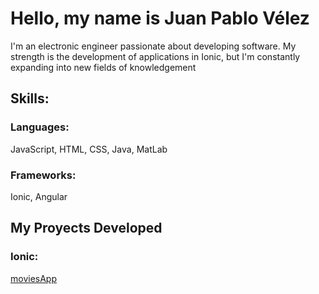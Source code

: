 # Hello, my name is Juan Pablo Vélez

I'm an electronic engineer passionate about developing software. My strength is the development of applications in Ionic, but I'm constantly expanding into new fields of knowledgement

## Skills:

### Languages:
JavaScript,
HTML,
CSS,
Java,
MatLab

### Frameworks:
Ionic,
Angular

## My Proyects Developed

### Ionic:

[moviesApp](https://github.com/jpvelezr1996/moviesApp)

